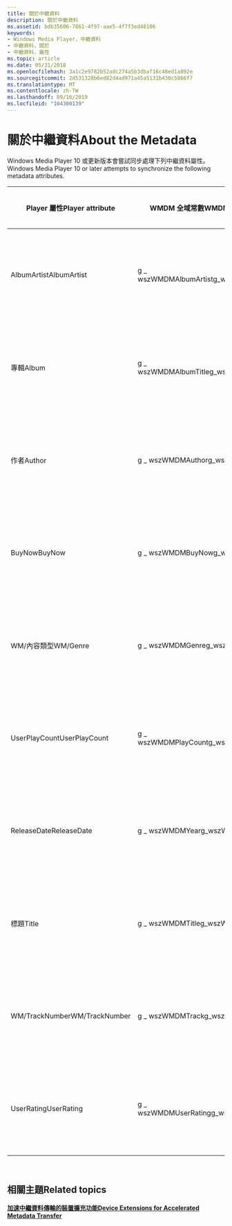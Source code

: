 ```yaml
---
title: 關於中繼資料
description: 關於中繼資料
ms.assetid: bdb35606-7861-4f97-aae5-4f7f3ed48106
keywords:
- Windows Media Player，中繼資料
- 中繼資料，關於
- 中繼資料，屬性
ms.topic: article
ms.date: 05/31/2018
ms.openlocfilehash: 3a1c2e9782b52adc274a5b3dbaf16c48ed1a892e
ms.sourcegitcommit: 2d531328b6ed82d4ad971a45a5131b430c5866f7
ms.translationtype: MT
ms.contentlocale: zh-TW
ms.lasthandoff: 09/16/2019
ms.locfileid: "104300139"
---
```

# <a name="about-the-metadata"></a><span data-ttu-id="0d191-106">關於中繼資料</span><span class="sxs-lookup"><span data-stu-id="0d191-106">About the Metadata</span></span>

<span data-ttu-id="0d191-107">Windows Media Player 10 或更新版本會嘗試同步處理下列中繼資料屬性。</span><span class="sxs-lookup"><span data-stu-id="0d191-107">Windows Media Player 10 or later attempts to synchronize the following metadata attributes.</span></span>



| <span data-ttu-id="0d191-108">Player 屬性</span><span class="sxs-lookup"><span data-stu-id="0d191-108">Player attribute</span></span> | <span data-ttu-id="0d191-109">WMDM 全域常數</span><span class="sxs-lookup"><span data-stu-id="0d191-109">WMDM global constant</span></span>  | <span data-ttu-id="0d191-110">Description</span><span class="sxs-lookup"><span data-stu-id="0d191-110">Description</span></span>                                                                                                 | <span data-ttu-id="0d191-111">所需的版本</span><span class="sxs-lookup"><span data-stu-id="0d191-111">Required version</span></span>                  |
|------------------|-----------------------|-------------------------------------------------------------------------------------------------------------|-----------------------------------|
| <span data-ttu-id="0d191-112">AlbumArtist</span><span class="sxs-lookup"><span data-stu-id="0d191-112">AlbumArtist</span></span>      | <span data-ttu-id="0d191-113">g \_ wszWMDMAlbumArtist</span><span class="sxs-lookup"><span data-stu-id="0d191-113">g\_wszWMDMAlbumArtist</span></span> | <span data-ttu-id="0d191-114">以 Null 終止的 **字串** ，其中包含專輯之主要演出者的名稱。</span><span class="sxs-lookup"><span data-stu-id="0d191-114">Null-terminated **string** containing the name of the primary artist for the album.</span></span>                         | <span data-ttu-id="0d191-115">Windows Media Player 11 或更新版本。</span><span class="sxs-lookup"><span data-stu-id="0d191-115">Windows Media Player 11 or later.</span></span> |
| <span data-ttu-id="0d191-116">專輯</span><span class="sxs-lookup"><span data-stu-id="0d191-116">Album</span></span>            | <span data-ttu-id="0d191-117">g \_ wszWMDMAlbumTitle</span><span class="sxs-lookup"><span data-stu-id="0d191-117">g\_wszWMDMAlbumTitle</span></span>  | <span data-ttu-id="0d191-118">以 Null 終止的 **字串** ，其中包含最初發行內容的專輯標題。</span><span class="sxs-lookup"><span data-stu-id="0d191-118">Null-terminated **string** containing the title of the album on which the content was originally released.</span></span>  | <span data-ttu-id="0d191-119">Windows Media Player 11 或更新版本。</span><span class="sxs-lookup"><span data-stu-id="0d191-119">Windows Media Player 11 or later.</span></span> |
| <span data-ttu-id="0d191-120">作者</span><span class="sxs-lookup"><span data-stu-id="0d191-120">Author</span></span>           | <span data-ttu-id="0d191-121">g \_ wszWMDMAuthor</span><span class="sxs-lookup"><span data-stu-id="0d191-121">g\_wszWMDMAuthor</span></span>      | <span data-ttu-id="0d191-122">以 Null 終止的 **字串** ，包含與內容相關聯之媒體演出者或動作專案的名稱。</span><span class="sxs-lookup"><span data-stu-id="0d191-122">Null-terminated **string** containing the name of the media artist or actor associated with the content.</span></span>    | <span data-ttu-id="0d191-123">Windows Media Player 11 或更新版本。</span><span class="sxs-lookup"><span data-stu-id="0d191-123">Windows Media Player 11 or later.</span></span> |
| <span data-ttu-id="0d191-124">BuyNow</span><span class="sxs-lookup"><span data-stu-id="0d191-124">BuyNow</span></span>           | <span data-ttu-id="0d191-125">g \_ wszWMDMBuyNow</span><span class="sxs-lookup"><span data-stu-id="0d191-125">g\_wszWMDMBuyNow</span></span>      | <span data-ttu-id="0d191-126">指出使用者是否已選擇購買內容的 **布林值**。</span><span class="sxs-lookup"><span data-stu-id="0d191-126">**Boolean** indicating whether the user has chosen to purchase the content.</span></span>                                 | <span data-ttu-id="0d191-127">Windows Media Player 10 或更新版本。</span><span class="sxs-lookup"><span data-stu-id="0d191-127">Windows Media Player 10 or later.</span></span> |
| <span data-ttu-id="0d191-128">WM/內容類型</span><span class="sxs-lookup"><span data-stu-id="0d191-128">WM/Genre</span></span>         | <span data-ttu-id="0d191-129">g \_ wszWMDMGenre</span><span class="sxs-lookup"><span data-stu-id="0d191-129">g\_wszWMDMGenre</span></span>       | <span data-ttu-id="0d191-130">以 Null 終止的 **字串** ，其中包含內容的內容類型。</span><span class="sxs-lookup"><span data-stu-id="0d191-130">Null-terminated **string** containing the genre of the content.</span></span>                                             | <span data-ttu-id="0d191-131">Windows Media Player 11 或更新版本。</span><span class="sxs-lookup"><span data-stu-id="0d191-131">Windows Media Player 11 or later.</span></span> |
| <span data-ttu-id="0d191-132">UserPlayCount</span><span class="sxs-lookup"><span data-stu-id="0d191-132">UserPlayCount</span></span>    | <span data-ttu-id="0d191-133">g \_ wszWMDMPlayCount</span><span class="sxs-lookup"><span data-stu-id="0d191-133">g\_wszWMDMPlayCount</span></span>   | <span data-ttu-id="0d191-134">**DWORD** ，包含使用者播放數位媒體檔案的次數。</span><span class="sxs-lookup"><span data-stu-id="0d191-134">**DWORD** containing the number of times the user has played the digital media file.</span></span>                        | <span data-ttu-id="0d191-135">Windows Media Player 10 或更新版本。</span><span class="sxs-lookup"><span data-stu-id="0d191-135">Windows Media Player 10 or later.</span></span> |
| <span data-ttu-id="0d191-136">ReleaseDate</span><span class="sxs-lookup"><span data-stu-id="0d191-136">ReleaseDate</span></span>      | <span data-ttu-id="0d191-137">g \_ wszWMDMYear</span><span class="sxs-lookup"><span data-stu-id="0d191-137">g\_wszWMDMYear</span></span>        | <span data-ttu-id="0d191-138">專案原始版本的日期。</span><span class="sxs-lookup"><span data-stu-id="0d191-138">The date of the original release of the item.</span></span>                                                               | <span data-ttu-id="0d191-139">Windows Media Player 11 或更新版本。</span><span class="sxs-lookup"><span data-stu-id="0d191-139">Windows Media Player 11 or later.</span></span> |
| <span data-ttu-id="0d191-140">標題</span><span class="sxs-lookup"><span data-stu-id="0d191-140">Title</span></span>            | <span data-ttu-id="0d191-141">g \_ wszWMDMTitle</span><span class="sxs-lookup"><span data-stu-id="0d191-141">g\_wszWMDMTitle</span></span>       | <span data-ttu-id="0d191-142">包含標題的以 Null 結尾的 **字串** 。</span><span class="sxs-lookup"><span data-stu-id="0d191-142">Null-terminated **string** containing the title.</span></span>                                                            | <span data-ttu-id="0d191-143">Windows Media Player 11 或更新版本。</span><span class="sxs-lookup"><span data-stu-id="0d191-143">Windows Media Player 11 or later.</span></span> |
| <span data-ttu-id="0d191-144">WM/TrackNumber</span><span class="sxs-lookup"><span data-stu-id="0d191-144">WM/TrackNumber</span></span>   | <span data-ttu-id="0d191-145">g \_ wszWMDMTrack</span><span class="sxs-lookup"><span data-stu-id="0d191-145">g\_wszWMDMTrack</span></span>       | <span data-ttu-id="0d191-146">**DWORD** ，其中包含原始釋出的專輯上專案的曲目編號。</span><span class="sxs-lookup"><span data-stu-id="0d191-146">**DWORD** containing the track number of the item on the album on which it was originally released.</span></span>         | <span data-ttu-id="0d191-147">Windows Media Player 11 或更新版本。</span><span class="sxs-lookup"><span data-stu-id="0d191-147">Windows Media Player 11 or later.</span></span> |
| <span data-ttu-id="0d191-148">UserRating</span><span class="sxs-lookup"><span data-stu-id="0d191-148">UserRating</span></span>       | <span data-ttu-id="0d191-149">g \_ wszWMDMUserRating</span><span class="sxs-lookup"><span data-stu-id="0d191-149">g\_wszWMDMUserRating</span></span>  | <span data-ttu-id="0d191-150">**DWORD** 包含值，表示使用者為數字媒體檔案指定的星級評等。</span><span class="sxs-lookup"><span data-stu-id="0d191-150">**DWORD** containing a value that represents the star rating the user specified for the digital media file.</span></span> | <span data-ttu-id="0d191-151">Windows Media Player 10 或更新版本。</span><span class="sxs-lookup"><span data-stu-id="0d191-151">Windows Media Player 10 or later.</span></span> |



 

## <a name="related-topics"></a><span data-ttu-id="0d191-152">相關主題</span><span class="sxs-lookup"><span data-stu-id="0d191-152">Related topics</span></span>

<dl> <dt>

[<span data-ttu-id="0d191-153">**加速中繼資料傳輸的裝置擴充功能**</span><span class="sxs-lookup"><span data-stu-id="0d191-153">**Device Extensions for Accelerated Metadata Transfer**</span></span>](device-extensions-for-accelerated-metadata-transfer.md)
</dt> </dl>

 

 




